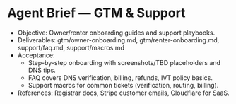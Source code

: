 # Agent Brief — GTM & Support

- Objective: Owner/renter onboarding guides and support playbooks.
- Deliverables: gtm/owner-onboarding.md, gtm/renter-onboarding.md, support/faq.md, support/macros.md
- Acceptance:
  - Step-by-step onboarding with screenshots/TBD placeholders and DNS tips.
  - FAQ covers DNS verification, billing, refunds, IVT policy basics.
  - Support macros for common tickets (verification, routing, billing).
- References: Registrar docs, Stripe customer emails, Cloudflare for SaaS.


